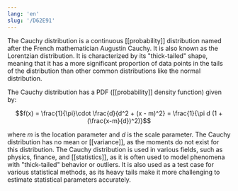 ```yaml
---
lang: 'en'
slug: '/D62E91'
---
```


The Cauchy distribution is a continuous [[probability]] distribution named after the French mathematician Augustin Cauchy. It is also known as the Lorentzian distribution. It is characterized by its "thick-tailed" shape, meaning that it has a more significant proportion of data points in the tails of the distribution than other common distributions like the normal distribution.

The Cauchy distribution has a PDF ([[probability]] density function) given by:

$$f(x) = \frac{1}{\pi}\cdot \frac{d}{d^2 + (x - m)^2} = \frac{1}{\pi d (1 + (\frac{x-m}{d})^2)}$$

where $m$ is the location parameter and $d$ is the scale parameter. The Cauchy distribution has no mean or [[variance]], as the moments do not exist for this distribution. The Cauchy distribution is used in various fields, such as physics, finance, and [[statistics]], as it is often used to model phenomena with "thick-tailed" behavior or outliers. It is also used as a test case for various statistical methods, as its heavy tails make it more challenging to estimate statistical parameters accurately.
